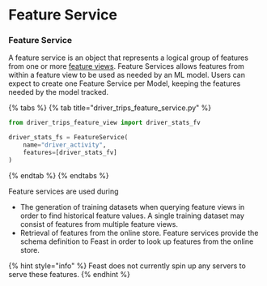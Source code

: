 # Feature Service

### Feature Service

A feature service is an object that represents a logical group of features from one or more [feature views](feature-view.md). 
Feature Services allows features from within a feature view to be used as needed by an ML model. Users can expect to create one Feature Service per Model, keeping the features needed by the model tracked.   

{% tabs %}
{% tab title="driver\_trips\_feature\_service.py" %}
```python
from driver_trips_feature_view import driver_stats_fv

driver_stats_fs = FeatureService(
    name="driver_activity",
    features=[driver_stats_fv]
)
```
{% endtab %}
{% endtabs %}

Feature services are used during

* The generation of training datasets when querying feature views in order to find historical feature values. A single training dataset may consist of features from multiple feature views.
* Retrieval of features from the online store. Feature services provide the schema definition to Feast in order to look up features from the online store.

{% hint style="info" %}
Feast does not currently spin up any servers to serve these features.
{% endhint %}

